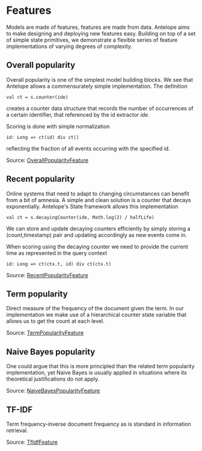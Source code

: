 # Features #

Models are made of features, features are made from data. Antelope aims to make
designing and deploying new features easy. Building on top of a set of simple
state primitives, we demonstrate a flexible series of feature implementations
of varying degrees of complexity.

## Overall popularity ##

Overall popularity is one of the simplest model building blocks. We see that 
Antelope allows a commensurately simple implementation. The definition

    val ct = s.counter(ide)
    
creates a counter data structure that records the number of occurrences of a
certain identifier, that referenced by the id extractor *ide*.

Scoring is done with simple normalization

    id: Long => ct(id) div ct()

reflecting the fraction of all events occurring with the specified id.

Source: [OverallPopularityFeature](../antelope/src/main/scala/co/ifwe/antelope/OverallPopularityFeature.scala)

## Recent popularity ##

Online systems that need to adapt to changing circumstances can benefit from a bit of
amnesia. A simple and clean solution is a counter that decays exponentially. Antelope's
State framework allows this implementation

    val ct = s.decayingCounter(ide, Math.log(2) / halfLife)
    
We can store and update decaying counters efficiently by simply storing a
(count,timestamp) pair and updating accordingly as new events come in.

When scoring using the decaying counter we need to provide the current time as
represented in the query context

    id: Long => ct(ctx.t, id) div ct(ctx.t)

Source: [RecentPopularityFeature](../antelope/src/main/scala/co/ifwe/antelope/RecentPopularityFeature.scala)

## Term popularity ##

Direct measure of the frequency of the document given the term. In our implementation
we make use of a hierarchical counter state variable that allows us to get the count
at each level.

Source: [TermPopularityFeature](../antelope/src/main/scala/co/ifwe/antelope/TermPopularityFeature.scala)

## Naive Bayes popularity ##

One could argue that this is more principled than the related term popularity
implementation, yet Naive Bayes is usually applied in situations where its
theoretical justifications do not apply.

Source: [NaiveBayesPopularityFeature](../antelope/src/main/scala/co/ifwe/antelope/NaiveBayesPopularityFeature.scala)

## TF-IDF ##

Term frequency-inverse document frequency as is standard in information retrieval.

Source: [TfIdfFeature](../antelope/src/main/scala/co/ifwe/antelope/TfIdfFeature.scala)
